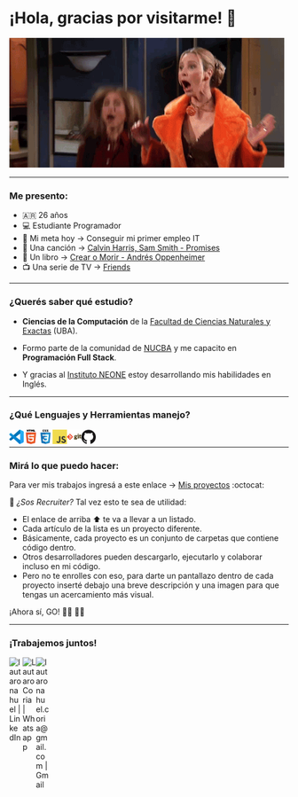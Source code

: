 # ¡Hola, gracias por visitarme! 🙌

![Gif de Pheobe y Rachel saltando de alegría](https://github.com/lautaronahuelc/lautaronahuelc/blob/main/gif-friends.gif)

***

### Me presento:

* 🇦🇷 26 años
* 💻 Estudiante Programador
* 🎯 Mi meta hoy → Conseguir mi primer empleo IT 
* 🎵 Una canción → [Calvin Harris, Sam Smith - Promises](https://www.youtube.com/watch?v=kkLk2XWMBf8) 
* 📖 Un libro → [Crear o Morir - Andrés Oppenheimer](https://www.academia.edu/30862737/Crear_o_Morir_Oppenheimer) 
* 📺 Una serie de TV → [Friends](https://www.imdb.com/title/tt0108778/) 

***

### ¿Querés saber qué estudio?

* **Ciencias de la Computación** de la [Facultad de Ciencias Naturales y Exactas](https://exactas.uba.ar/) (UBA).

* Formo parte de la comunidad de [NUCBA](https://nucba.com.ar/) y me capacito en **Programación Full Stack**.

* Y gracias al [Instituto NEONE](https://institutoneone.org/) estoy desarrollando mis habilidades en Inglés.

***

### ¿Qué Lenguajes y Herramientas manejo?

<img align="left" alt="Visual Studio Code" width="26px" src="https://raw.githubusercontent.com/github/explore/80688e429a7d4ef2fca1e82350fe8e3517d3494d/topics/visual-studio-code/visual-studio-code.png" />
<img align="left" alt="HTML5" width="26px" src="https://raw.githubusercontent.com/github/explore/80688e429a7d4ef2fca1e82350fe8e3517d3494d/topics/html/html.png" />
<img align="left" alt="CSS3" width="26px" src="https://raw.githubusercontent.com/github/explore/80688e429a7d4ef2fca1e82350fe8e3517d3494d/topics/css/css.png" />
<img align="left" alt="JavaScript" width="26px" src="https://raw.githubusercontent.com/github/explore/80688e429a7d4ef2fca1e82350fe8e3517d3494d/topics/javascript/javascript.png" />
<img align="left" alt="Git" width="26px" src="https://raw.githubusercontent.com/github/explore/80688e429a7d4ef2fca1e82350fe8e3517d3494d/topics/git/git.png" />
<img align="left" alt="GitHub" width="26px" src="https://raw.githubusercontent.com/github/explore/78df643247d429f6cc873026c0622819ad797942/topics/github/github.png" />
<br/>

***
### Mirá lo que puedo hacer:

Para ver mis trabajos ingresá a este enlace →  [Mis proyectos](https://github.com/lautaronahuelc?tab=repositories) :octocat:

👀 *¿Sos Recruiter?* Tal vez esto te sea de utilidad:
* El enlace de arriba ⬆️ te va a llevar a un listado.
* Cada artículo de la lista es un proyecto diferente. 
* Básicamente, cada proyecto es un conjunto de carpetas que contiene código dentro. 
* Otros desarrolladores pueden descargarlo, ejecutarlo y colaborar incluso en mi código. 
* Pero no te enrolles con eso, para darte un pantallazo dentro de cada proyecto inserté debajo una breve descripción y una imagen para que tengas un acercamiento más visual.

¡Ahora sí, GO! 🏃‍♂️ 🏃‍♀️

***

### ¡Trabajemos juntos!

[<img align="left" alt="lautaronahuel | LinkedIn" width="24px" src="https://cdn-icons-png.flaticon.com/512/174/174857.png"/>][linkedin]
[<img align="left" alt="Lautaro Coria | Whatsapp" width="24px" src="https://cdn-icons-png.flaticon.com/512/220/220236.png"/>][whatsapp]
[<img align="left" alt="lautaronahuel.coria@gmail.com | Gmail" width="24px" src="https://cdn-icons.flaticon.com/png/512/2875/premium/2875435.png?token=exp=1636071500~hmac=4b5cc33b65d5f20dcb6acaeb6fe6ab86"/>][gmail]

[linkedin]: https://www.linkedin.com/in/lautaronahuel/
[whatsapp]: https://wa.me/1128816544
[gmail]: mailto:lautaronahuel.coria@gmail.com
